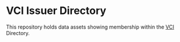 # VCI Issuer Directory

This repository holds data assets showing membership within the [VCI](https://vci.org/) Directory.
